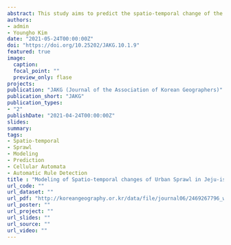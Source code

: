 ```yaml
---
abstract: This study aims to predict the spatio-temporal change of the urban sprawl in Jeju isalnd. This study consists of three stages. First, we construct 2009 and 2019 social-environment data for 2009 and 2019, which are the basis for the sprawl prediction. Second, the Neighborhood test model (ARD) is used to select a suitable Neighborhood. Using the selected Neighborhood and 2009 predictor variables, we predict 2019 and 2029 landcover map. Third, after measuring and classifying the sprawl between 2009 to 2019 and 2019 to 2029, the spatiotemporal changes are analyzed. The result show that, Leapfrog and Edge-expansion appeared noticeably due to large-scale development between 2009 and 2019, and in contrast to this, there are more Infilling in 2029. This study is meaningful in that it can be used as a new basic data for preventing ineffective development and efficient management of the land by predicting spatio-temporal changes of urban sprawl and analyze by type using the Cellular Automata (CA) based SIMLANDER model for the first time in Korea.
authors:
- admin
- Youngho Kim
date: "2021-05-24T00:00:00Z"
doi: "https://doi.org/10.25202/JAKG.10.1.9"
featured: true
image:
  caption: 
  focal_point: ""
  preview_only: flase
projects:
publication: "JAKG (Journal of the Association of Korean Geographers)"
publication_short: "JAKG"
publication_types:
- "2"
publishDate: "2021-04-24T00:00:00Z"
slides:
summary: 
tags:
- Spatio-temporal
- Sprawl
- Modeling
- Prediction
- Cellular Automata
- Automatic Rule Detection
title : "Modeling of Spatio-temporal changes of Urban Sprawl in Jeju-island: Using CA (Cellular Automata) and ARD (Automatic Rule Detection)"
url_code: ""
url_dataset: ""
url_pdf: "http://koreangeography.or.kr/data/file/journal06/2469267796_wc6BtJRy_942749c8e98bb9df0ca0faad88a6c831856cd0b1.pdf"
url_poster: ""
url_project: ""
url_slides: ""
url_source: ""
url_video: ""
---
```

